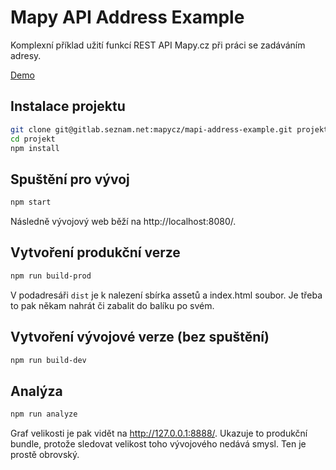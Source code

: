 # Mapy API Address Example

Komplexní příklad užití funkcí REST API Mapy.cz při práci se zadáváním adresy.

[Demo](https://seznam.github.io/mapi-address-example/)

## Instalace projektu

```sh
git clone git@gitlab.seznam.net:mapycz/mapi-address-example.git projekt
cd projekt
npm install
```

## Spuštění pro vývoj

```sh
npm start
```
Následně vývojový web běží na http://localhost:8080/.

## Vytvoření produkční verze

```sh
npm run build-prod
```
V podadresáři `dist` je k nalezení sbírka assetů a index.html soubor. Je třeba to pak někam nahrát či zabalit do balíku po svém.

## Vytvoření vývojové verze (bez spuštění)

```sh
npm run build-dev
```

## Analýza

```sh
npm run analyze
```
Graf velikosti je pak vidět na http://127.0.0.1:8888/. Ukazuje to produkční bundle, protože sledovat velikost toho vývojového nedává smysl. Ten je prostě obrovský.
